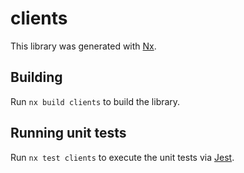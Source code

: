 # clients

This library was generated with [Nx](https://nx.dev).

## Building

Run `nx build clients` to build the library.

## Running unit tests

Run `nx test clients` to execute the unit tests via [Jest](https://jestjs.io).
